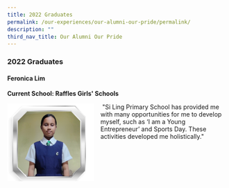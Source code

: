 ```yaml
---
title: 2022 Graduates
permalink: /our-experiences/our-alumni-our-pride/permalink/
description: ""
third_nav_title: Our Alumni Our Pride
---
```

### 2022 Graduates 

#### Feronica Lim 
**Current School: Raffles Girls' Schools**


<img src="/images/alumni%20pictures%20(3).png" style="width:200px;height:180px;margin-right:15px;" align="left">&nbsp;"Si Ling Primary School has provided me with many opportunities for me to develop myself, such as ‘I am a Young Entrepreneur’ and Sports Day. These activities developed me holistically."